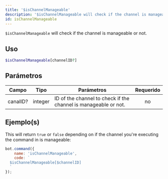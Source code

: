 ```yaml
---
title: '$isChannelManageable'
description: '$isChannelManageable will check if the channel is manageable or not.'
id: isChannelManageable
---
```


`$isChannelManageable` will check if the channel is manageable or not.

## Uso

```php
$isChannelManageable[channelID?]
```

## Parámetros

| Campo    | Tipo    | Parámetros                                                      | Requerido |
| -------- | ------- | --------------------------------------------------------------- |:---------:|
| canalID? | integer | ID of the channel to check if the channel is manageable or not. |    no     |

## Ejemplo(s)

This will return `true` or `false` depending on if the channel you're executing the command in is manageable:

```javascript
bot.command({
    name: 'isChannelManageable',
    code: `
  $isChannelManageable[$channelID]
  `
});
```
